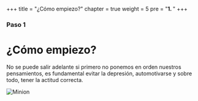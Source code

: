 +++
title = "¿Cómo empiezo?"
chapter = true
weight = 5
pre = "<b>1. </b>"
+++

### Paso 1

# ¿Cómo empiezo?

No se puede salir adelante si primero no ponemos en orden nuestros pensamientos, es fundamental evitar la depresión, automotivarse y sobre todo, tener la actitud correcta.

![Minion](http://octodex.github.com/images/dojocat.jpg?width=30pc)